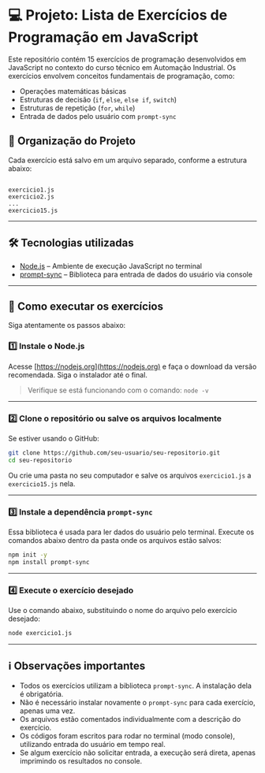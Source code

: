 # 💻 Projeto: Lista de Exercícios de Programação em JavaScript

Este repositório contém 15 exercícios de programação desenvolvidos em JavaScript no contexto do curso técnico em Automação Industrial. Os exercícios envolvem conceitos fundamentais de programação, como:

- Operações matemáticas básicas  
- Estruturas de decisão (`if`, `else`, `else if`, `switch`)  
- Estruturas de repetição (`for`, `while`)  
- Entrada de dados pelo usuário com `prompt-sync`  

## 📂 Organização do Projeto

Cada exercício está salvo em um arquivo separado, conforme a estrutura abaixo:

```

exercicio1.js
exercicio2.js
...
exercicio15.js

````

---

## 🛠️ Tecnologias utilizadas

- [Node.js](https://nodejs.org/) – Ambiente de execução JavaScript no terminal  
- [prompt-sync](https://www.npmjs.com/package/prompt-sync) – Biblioteca para entrada de dados do usuário via console  

---

## 🧭 Como executar os exercícios

Siga atentamente os passos abaixo:

### 1️⃣ Instale o **Node.js**

Acesse [https://nodejs.org](https://nodejs.org) e faça o download da versão recomendada. Siga o instalador até o final.  
> Verifique se está funcionando com o comando: `node -v`

---

### 2️⃣ Clone o repositório ou salve os arquivos localmente

Se estiver usando o GitHub:

```bash
git clone https://github.com/seu-usuario/seu-repositorio.git
cd seu-repositorio
````

Ou crie uma pasta no seu computador e salve os arquivos `exercicio1.js` a `exercicio15.js` nela.

---

### 3️⃣ Instale a dependência `prompt-sync`

Essa biblioteca é usada para ler dados do usuário pelo terminal.
Execute os comandos abaixo dentro da pasta onde os arquivos estão salvos:

```bash
npm init -y
npm install prompt-sync
```

---

### 4️⃣ Execute o exercício desejado

Use o comando abaixo, substituindo o nome do arquivo pelo exercício desejado:

```bash
node exercicio1.js
```

---

## ℹ️ Observações importantes

* Todos os exercícios utilizam a biblioteca `prompt-sync`. A instalação dela é obrigatória.
* Não é necessário instalar novamente o `prompt-sync` para cada exercício, apenas uma vez.
* Os arquivos estão comentados individualmente com a descrição do exercício.
* Os códigos foram escritos para rodar no terminal (modo console), utilizando entrada do usuário em tempo real.
* Se algum exercício não solicitar entrada, a execução será direta, apenas imprimindo os resultados no console.



